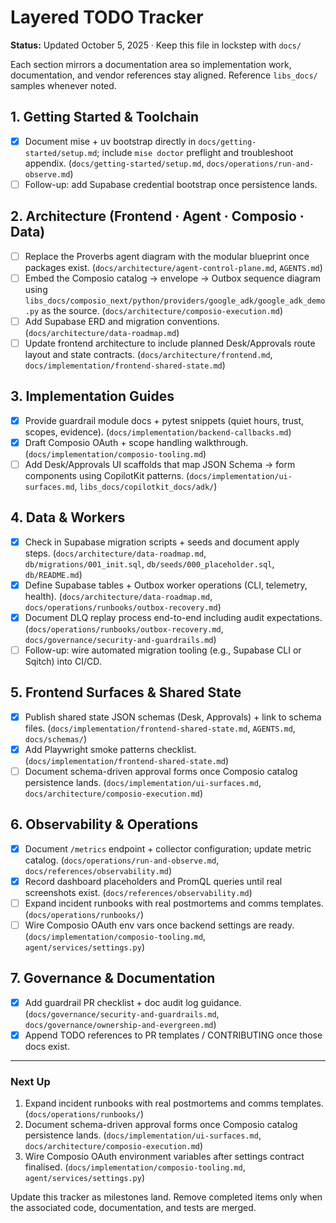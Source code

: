 # Layered TODO Tracker

**Status:** Updated October 5, 2025 · Keep this file in lockstep with `docs/`

Each section mirrors a documentation area so implementation work, documentation, and
vendor references stay aligned. Reference `libs_docs/` samples whenever noted.

## 1. Getting Started & Toolchain

- [x] Document mise + uv bootstrap directly in `docs/getting-started/setup.md`; include
      `mise doctor` preflight and troubleshoot appendix. (`docs/getting-started/setup.md`,
      `docs/operations/run-and-observe.md`)
- [ ] Follow-up: add Supabase credential bootstrap once persistence lands.

## 2. Architecture (Frontend · Agent · Composio · Data)

- [ ] Replace the Proverbs agent diagram with the modular blueprint once packages exist. (`docs/architecture/agent-control-plane.md`, `AGENTS.md`)
- [ ] Embed the Composio catalog → envelope → Outbox sequence diagram using
      `libs_docs/composio_next/python/providers/google_adk/google_adk_demo.py` as the source. (`docs/architecture/composio-execution.md`)
- [ ] Add Supabase ERD and migration conventions. (`docs/architecture/data-roadmap.md`)
- [ ] Update frontend architecture to include planned Desk/Approvals route layout and
      state contracts. (`docs/architecture/frontend.md`, `docs/implementation/frontend-shared-state.md`)

## 3. Implementation Guides

- [x] Provide guardrail module docs + pytest snippets (quiet hours, trust, scopes,
      evidence). (`docs/implementation/backend-callbacks.md`)
- [x] Draft Composio OAuth + scope handling walkthrough. (`docs/implementation/composio-tooling.md`)
- [ ] Add Desk/Approvals UI scaffolds that map JSON Schema → form components using
      CopilotKit patterns. (`docs/implementation/ui-surfaces.md`, `libs_docs/copilotkit_docs/adk/`)

## 4. Data & Workers

- [x] Check in Supabase migration scripts + seeds and document apply steps. (`docs/architecture/data-roadmap.md`, `db/migrations/001_init.sql`, `db/seeds/000_placeholder.sql`, `db/README.md`)
- [x] Define Supabase tables + Outbox worker operations (CLI, telemetry, health). (`docs/architecture/data-roadmap.md`, `docs/operations/runbooks/outbox-recovery.md`)
- [x] Document DLQ replay process end-to-end including audit expectations. (`docs/operations/runbooks/outbox-recovery.md`, `docs/governance/security-and-guardrails.md`)
- [ ] Follow-up: wire automated migration tooling (e.g., Supabase CLI or Sqitch) into CI/CD.

## 5. Frontend Surfaces & Shared State

- [x] Publish shared state JSON schemas (Desk, Approvals) + link to schema files. (`docs/implementation/frontend-shared-state.md`, `AGENTS.md`, `docs/schemas/`)
- [x] Add Playwright smoke patterns checklist. (`docs/implementation/frontend-shared-state.md`)
- [ ] Document schema-driven approval forms once Composio catalog persistence lands. (`docs/implementation/ui-surfaces.md`, `docs/architecture/composio-execution.md`)

## 6. Observability & Operations

- [x] Document `/metrics` endpoint + collector configuration; update metric catalog. (`docs/operations/run-and-observe.md`, `docs/references/observability.md`)
- [x] Record dashboard placeholders and PromQL queries until real screenshots exist. (`docs/references/observability.md`)
- [ ] Expand incident runbooks with real postmortems and comms templates. (`docs/operations/runbooks/`)
- [ ] Wire Composio OAuth env vars once backend settings are ready. (`docs/implementation/composio-tooling.md`, `agent/services/settings.py`)

## 7. Governance & Documentation

- [x] Add guardrail PR checklist + doc audit log guidance. (`docs/governance/security-and-guardrails.md`, `docs/governance/ownership-and-evergreen.md`)
- [x] Append TODO references to PR templates / CONTRIBUTING once those docs exist.

---

### Next Up

1. Expand incident runbooks with real postmortems and comms templates. (`docs/operations/runbooks/`)
2. Document schema-driven approval forms once Composio catalog persistence lands. (`docs/implementation/ui-surfaces.md`, `docs/architecture/composio-execution.md`)
3. Wire Composio OAuth environment variables after settings contract finalised. (`docs/implementation/composio-tooling.md`, `agent/services/settings.py`)

Update this tracker as milestones land. Remove completed items only when the associated
code, documentation, and tests are merged.

